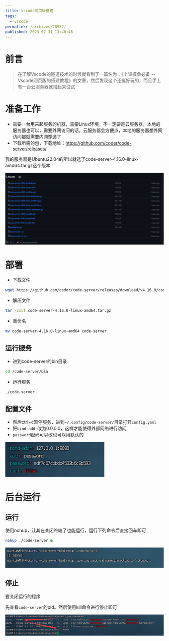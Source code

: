 ```yaml
---
title: vscode网页版搭建
tags: 
  - vscode
permalink: /archives/28937/
published: 2023-07-31 13:40:48
---
```


# 前言

> 在了解Vscode的隧道技术的时候就看到了一篇名为：《上课摸鱼必备 -- Vscode网页版的搭建教程》的文章，然后发现这个还挺好玩的，而且手上有一台云服务器就搭起来试试

# 准备工作

- 需要一台用来起服务的机器，需要Linux环境，不一定要是云服务器，本地的服务器也可以，需要外网访问的话，云服务器会方便点，本地的服务器想外网访问那就需要内网穿透了
- 下载所需的包，下载地址：https://github.com/coder/code-server/releases/

我的服务器是Ubuntu22.04的所以就选了code-server-4.16.0-linux-amd64.tar.gz这个版本

![image-20230731134212307](./images/image-20230731134212307.png)

# 部署

- 下载文件

```bash
wget https://github.com/coder/code-server/releases/download/v4.16.0/code-server-4.16.0-linux-amd64.tar.gz
```

- 解压文件

```bash
tar -zxvf code-server-4.16.0-linux-amd64.tar.gz
```

- 重命名

```bash
mv code-server-4.16.0-linux-amd64 code-server
```

## 运行服务

- 进到code-server的bin目录

```bash
cd /code-server/bin
```

- 运行服务

```bash
./code-server
```

## 配置文件

- 然后ctrl+c暂停服务，进到`~/.config/code-server/`目录打开`config.yaml`
- 把`bind-addr`改为0.0.0.0，这样才能使得外部网络进行访问
- `password`密码可以改也可以用默认的

![image-20230731140723613](./images/image-20230731140723613.png)

# 后台运行

## 运行

使用nohup，让其在关闭终端了也能运行，运行下列命令后直接回车即可

```bash
nohup ./code-server &
```



![image-20230802160145092](./images/image-20230802160145092.png)

## 停止

要关闭运行的程序

先查看`code-server`的pid。然后使用kill命令进行停止即可

![image-20230802160707317](./images/image-20230802160707317.png)
